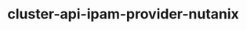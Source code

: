 <!--
 Copyright 2024 Nutanix. All rights reserved.
 SPDX-License-Identifier: Apache-2.0
 -->

# cluster-api-ipam-provider-nutanix
